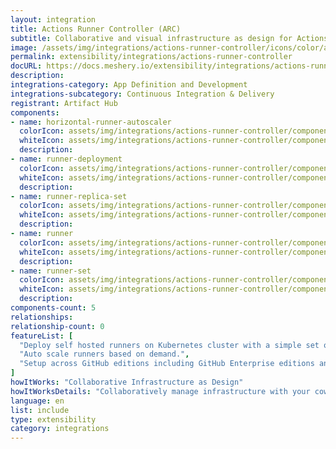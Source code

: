 ```yaml
---
layout: integration
title: Actions Runner Controller (ARC)
subtitle: Collaborative and visual infrastructure as design for Actions Runner Controller (ARC)
image: /assets/img/integrations/actions-runner-controller/icons/color/actions-runner-controller-color.svg
permalink: extensibility/integrations/actions-runner-controller
docURL: https://docs.meshery.io/extensibility/integrations/actions-runner-controller
description: 
integrations-category: App Definition and Development
integrations-subcategory: Continuous Integration & Delivery
registrant: Artifact Hub
components: 
- name: horizontal-runner-autoscaler
  colorIcon: assets/img/integrations/actions-runner-controller/components/horizontal-runner-autoscaler/icons/color/horizontal-runner-autoscaler-color.svg
  whiteIcon: assets/img/integrations/actions-runner-controller/components/horizontal-runner-autoscaler/icons/white/horizontal-runner-autoscaler-white.svg
  description: 
- name: runner-deployment
  colorIcon: assets/img/integrations/actions-runner-controller/components/runner-deployment/icons/color/runner-deployment-color.svg
  whiteIcon: assets/img/integrations/actions-runner-controller/components/runner-deployment/icons/white/runner-deployment-white.svg
  description: 
- name: runner-replica-set
  colorIcon: assets/img/integrations/actions-runner-controller/components/runner-replica-set/icons/color/runner-replica-set-color.svg
  whiteIcon: assets/img/integrations/actions-runner-controller/components/runner-replica-set/icons/white/runner-replica-set-white.svg
  description: 
- name: runner
  colorIcon: assets/img/integrations/actions-runner-controller/components/runner/icons/color/runner-color.svg
  whiteIcon: assets/img/integrations/actions-runner-controller/components/runner/icons/white/runner-white.svg
  description: 
- name: runner-set
  colorIcon: assets/img/integrations/actions-runner-controller/components/runner-set/icons/color/runner-set-color.svg
  whiteIcon: assets/img/integrations/actions-runner-controller/components/runner-set/icons/white/runner-set-white.svg
  description: 
components-count: 5
relationships: 
relationship-count: 0
featureList: [
  "Deploy self hosted runners on Kubernetes cluster with a simple set of commands.",
  "Auto scale runners based on demand.",
  "Setup across GitHub editions including GitHub Enterprise editions and GitHub Enterprise Cloud."
]
howItWorks: "Collaborative Infrastructure as Design"
howItWorksDetails: "Collaboratively manage infrastructure with your coworkers synchronously sharing the same designs."
language: en
list: include
type: extensibility
category: integrations
---
```


